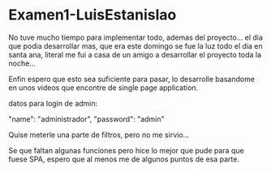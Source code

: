 # Examen1-LuisEstanislao

No tuve mucho tiempo para implementar todo, ademas del proyecto... el dia que podia desarrollar mas, que era este domingo se fue la luz todo el dia en santa ana, literal me fui a casa de un amigo a desarrollar el proyecto toda la noche... 

Enfin espero que esto sea suficiente para pasar, lo desarrolle basandome en unos videos que encontre de single page application.


datos para login de admin:

"name": "administrador",
"password": "admin"

Quise meterle una parte de filtros, pero no me sirvio...


Se que faltan algunas funciones pero hice lo mejor que pude para que fuese SPA, espero que al menos me de algunos puntos de esa parte.